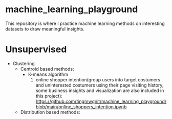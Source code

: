 # machine_learning_playground
This repository is where I practice machine learning methods on interesting datasets to draw meaningful insights.
 
# Unsupervised
+ Clustering
    + Centroid based methods:
        + K-means algorithm
            1. online shopper intention(group users into target costumers and uninterested costumers using their page visiting history, some business insights and visualization are also included in this project): https://github.com/tingmwgnit/machine_learning_playground/blob/main/online_shoppers_intention.ipynb
    + Distribution based methods:

